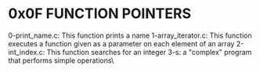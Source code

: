 # 0x0F FUNCTION POINTERS
0-print_name.c: This function prints a name
1-array_iterator.c: This function executes a function given as a parameter on each element of an array
2-int_index.c: This function searches for an integer
3-s: a "complex" program that performs simple operations\
